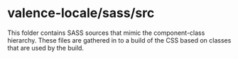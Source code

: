 # valence-locale/sass/src

This folder contains SASS sources that mimic the component-class hierarchy. These files
are gathered in to a build of the CSS based on classes that are used by the build.
